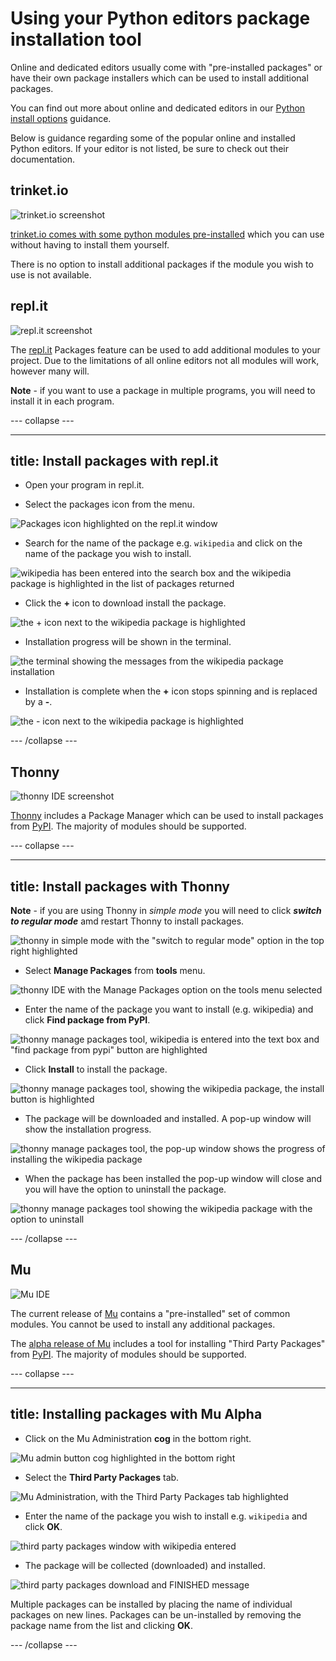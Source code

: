 # Using your Python editors package installation tool

Online and dedicated editors usually come with "pre-installed packages" or have their own package installers which can be used to install additional packages.

You can find out more about online and dedicated editors in our [Python install options](https://projects.raspberrypi.org/en/projects/python-install-options) guidance.

Below is guidance regarding some of the popular online and installed Python editors. If your editor is not listed, be sure to check out their documentation.

## trinket.io

![trinket.io screenshot](images/trinket.png)

[trinket.io comes with some python modules pre-installed](https://trinket.io/docs/python) which you can use without having to install them yourself. 

There is no option to install additional packages if the module you wish to use is not available.

## repl.it

![repl.it screenshot](images/replit.png)

The [repl.it](https://repl.it) Packages feature can be used to add additional modules to your project. Due to the limitations of all online editors not all modules will work, however many will.

**Note** - if you want to use a package in multiple programs, you will need to install it in each program.

--- collapse ---

---
title: Install packages with repl.it
---

+ Open your program in repl.it.

+ Select the packages icon from the menu.

![Packages icon highlighted on the repl.it window](images/replit_step1.png)

+ Search for the name of the package e.g. `wikipedia` and click on the name of the package you wish to install.

![wikipedia has been entered into the search box and the wikipedia package is highlighted in the list of packages returned](images/replit_step2.png)

+ Click the **+** icon to download install the package.

![the + icon next to the wikipedia package is highlighted](images/replit_step3.png)

+ Installation progress will be shown in the terminal.

![the terminal showing the messages from the wikipedia package installation](images/replit_step4.png)

+ Installation is complete when the **+** icon stops spinning and is replaced by a **-**.

![the - icon next to the wikipedia package is highlighted](images/replit_step5.png)


--- /collapse ---

## Thonny

![thonny IDE screenshot](images/thonny.png)

[Thonny](https://thonny.org) includes a Package Manager which can be used to install packages from [PyPI](https://pypi.org). The majority of modules should be supported. 

--- collapse ---

---
title: Install packages with Thonny
---

**Note** - if you are using Thonny in *simple mode* you will need to click ***switch to regular mode*** amd restart Thonny to install packages. 

![thonny in simple mode with the "switch to regular mode" option in the top right highlighted](images/thonny_simple_mode.png)

+ Select **Manage Packages** from **tools** menu.

![thonny IDE with the Manage Packages option on the tools menu selected](images/thonny_step1.png)

+ Enter the name of the package you want to install (e.g. wikipedia) and click **Find package from PyPI**.

![thonny manage packages tool, wikipedia is entered into the text box and "find package from pypi" button are highlighted](images/thonny_step2.png)

+ Click **Install** to install the package.

![thonny manage packages tool, showing the wikipedia package, the install button is highlighted](images/thonny_step3.png)

+ The package will be downloaded and installed. A pop-up window will show the installation progress.
 
![thonny manage packages tool, the pop-up window shows the progress of installing the wikipedia package](images/thonny_step4.png)

+ When the package has been installed the pop-up window will close and you will have the option to uninstall the package.

![thonny manage packages tool showing the wikipedia package with the option to uninstall](images/thonny_step5.png)

--- /collapse ---

## Mu

![Mu IDE](images/mu.png)

The current release of [Mu](https://codewith.mu) contains a "pre-installed" set of common modules. You cannot be used to install any additional packages. 

The [alpha release of Mu](https://codewith.mu/en/download) includes a tool for installing "Third Party Packages" from [PyPI](https://pypi.org). The majority of modules should be supported. 

--- collapse ---

---
title: Installing packages with Mu Alpha
---

+ Click on the Mu Administration **cog** in the bottom right.

![Mu admin button cog highlighted in the bottom right](images/mu_step1.png)

+ Select the **Third Party Packages** tab.

![Mu Administration, with the Third Party Packages tab highlighted](images/mu_step2.png)

+ Enter the name of the package you wish to install e.g. `wikipedia` and click **OK**.

![third party packages window with wikipedia entered](images/mu_step3.png)

+ The package will be collected (downloaded) and installed.  

![third party packages download and FINISHED message](images/mu_step5.png)

Multiple packages can be installed by placing the name of individual packages on new lines. Packages can be un-installed by removing the package name from the list and clicking **OK**.

--- /collapse ---